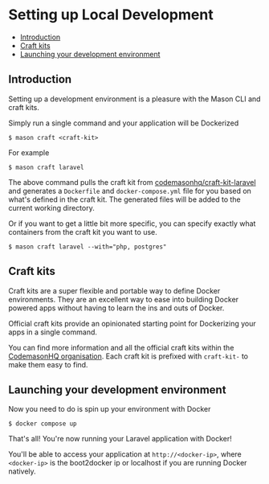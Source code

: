 # Setting up Local Development

- [Introduction](#introduction)
- [Craft kits](#craft-kits)
- [Launching your development environment](#launching-development)

<a name="introduction"></a>
## Introduction
Setting up a development environment is a pleasure with the Mason CLI and craft kits. 

Simply run a single command and your application will be Dockerized 
```
$ mason craft <craft-kit>
```

For example 
```
$ mason craft laravel 
```

The above command pulls the craft kit from [codemasonhq/craft-kit-laravel](https://github.com/CodemasonHQ/craft-kit-laravel) and generates a `Dockerfile` and `docker-compose.yml` file for you based on what's defined in the craft kit. The generated files will be added to the current working directory.

Or if you want to get a little bit more specific, you can specify exactly what containers from the craft kit you want to use.
```
$ mason craft laravel --with="php, postgres"
```

<a name="craft-kits"></a>
## Craft kits
Craft kits are a super flexible and portable way to define Docker environments. They are an excellent way to ease into building Docker powered apps without having to learn the ins and outs of Docker.

Official craft kits provide an opinionated starting point for Dockerizing your apps in a single command. 

You can find more information and all the official craft kits within the [CodemasonHQ organisation](https://github.com/CodemasonHQ?utf8=%E2%9C%93&q=craft-kit&type=&language=). Each craft kit is prefixed with `craft-kit-` to make them easy to find. 


<a name="launching-development"></a>
## Launching your development environment
Now you need to do is spin up your environment with Docker 
```
$ docker compose up 
```

That's all! You're now running your Laravel application with Docker!

You'll be able to access your application at `http://<docker-ip>`, where `<docker-ip>` is the boot2docker ip or localhost if you are running Docker natively.